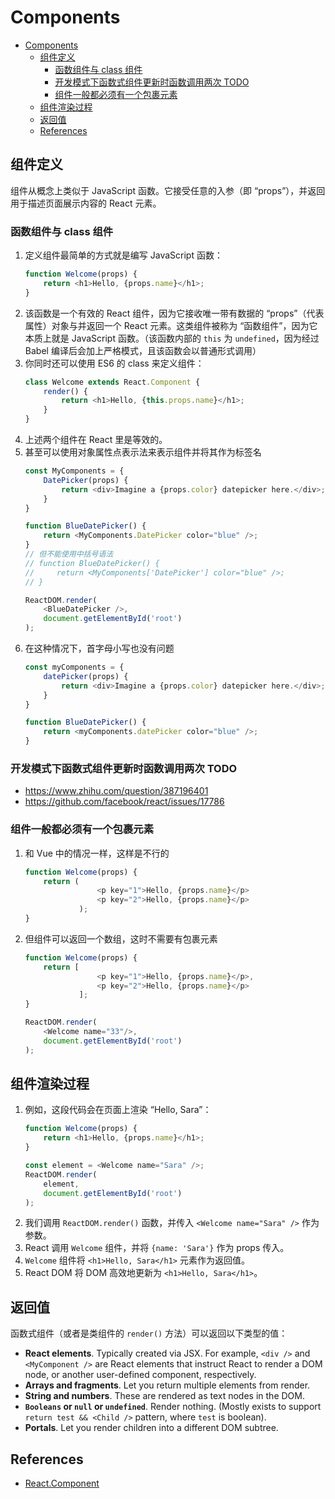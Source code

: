 # Components


<!-- TOC -->

- [Components](#components)
    - [组件定义](#组件定义)
        - [函数组件与 class 组件](#函数组件与-class-组件)
        - [开发模式下函数式组件更新时函数调用两次 TODO](#开发模式下函数式组件更新时函数调用两次-todo)
        - [组件一般都必须有一个包裹元素](#组件一般都必须有一个包裹元素)
    - [组件渲染过程](#组件渲染过程)
    - [返回值](#返回值)
    - [References](#references)

<!-- /TOC -->


## 组件定义
组件从概念上类似于 JavaScript 函数。它接受任意的入参（即 “props”），并返回用于描述页面展示内容的 React 元素。

### 函数组件与 class 组件
1. 定义组件最简单的方式就是编写 JavaScript 函数：
    ```js
    function Welcome(props) {
        return <h1>Hello, {props.name}</h1>;
    }
    ```
2. 该函数是一个有效的 React 组件，因为它接收唯一带有数据的 “props”（代表属性）对象与并返回一个 React 元素。这类组件被称为 “函数组件”，因为它本质上就是 JavaScript 函数。（该函数内部的 `this` 为 `undefined`，因为经过 Babel 编译后会加上严格模式，且该函数会以普通形式调用）
3. 你同时还可以使用 ES6 的 class 来定义组件：
    ```js
    class Welcome extends React.Component {
        render() {
            return <h1>Hello, {this.props.name}</h1>;
        }
    }
    ```
4. 上述两个组件在 React 里是等效的。
5. 甚至可以使用对象属性点表示法来表示组件并将其作为标签名
    ```js
    const MyComponents = {
        DatePicker(props) {
            return <div>Imagine a {props.color} datepicker here.</div>;
        }
    }

    function BlueDatePicker() {
        return <MyComponents.DatePicker color="blue" />;
    }
    // 但不能使用中括号语法
    // function BlueDatePicker() {
    //     return <MyComponents['DatePicker'] color="blue" />;
    // }

    ReactDOM.render(
        <BlueDatePicker />,
        document.getElementById('root')
    );
    ```
6. 在这种情况下，首字母小写也没有问题
    ```js
    const myComponents = {
        datePicker(props) {
            return <div>Imagine a {props.color} datepicker here.</div>;
        }
    }

    function BlueDatePicker() {
        return <myComponents.datePicker color="blue" />;
    }
    ```

### 开发模式下函数式组件更新时函数调用两次 TODO
* https://www.zhihu.com/question/387196401
* https://github.com/facebook/react/issues/17786

### 组件一般都必须有一个包裹元素
1. 和 Vue 中的情况一样，这样是不行的
    ```js
    function Welcome(props) {
        return (
                    <p key="1">Hello, {props.name}</p>
                    <p key="2">Hello, {props.name}</p>
                );
    }
    ```
2. 但组件可以返回一个数组，这时不需要有包裹元素
    ```js
    function Welcome(props) {
        return [
                    <p key="1">Hello, {props.name}</p>,
                    <p key="2">Hello, {props.name}</p>
                ];
    }

    ReactDOM.render(
        <Welcome name="33"/>,
        document.getElementById('root')
    );
    ```


## 组件渲染过程
1. 例如，这段代码会在页面上渲染 “Hello, Sara”：
    ```js
    function Welcome(props) {
        return <h1>Hello, {props.name}</h1>;
    }

    const element = <Welcome name="Sara" />;
    ReactDOM.render(
        element,
        document.getElementById('root')
    );
    ```
2. 我们调用 `ReactDOM.render()` 函数，并传入 `<Welcome name="Sara" />` 作为参数。
3. React 调用 `Welcome` 组件，并将 `{name: 'Sara'}` 作为 props 传入。
4. `Welcome` 组件将 `<h1>Hello, Sara</h1>` 元素作为返回值。
5. React DOM 将 DOM 高效地更新为 `<h1>Hello, Sara</h1>`。


## 返回值
函数式组件（或者是类组件的 `render()` 方法）可以返回以下类型的值：
* **React elements**. Typically created via JSX. For example, `<div />` and `<MyComponent />` are React elements that instruct React to render a DOM node, or another user-defined component, respectively.
* **Arrays and fragments**. Let you return multiple elements from render.
* **String and numbers**. These are rendered as text nodes in the DOM.
* **`Booleans` or `null` or `undefined`**. Render nothing. (Mostly exists to support `return test && <Child />` pattern, where `test` is boolean).
* **Portals**. Let you render children into a different DOM subtree.


## References
* [React.Component](https://legacy.reactjs.org/docs/react-component.html)